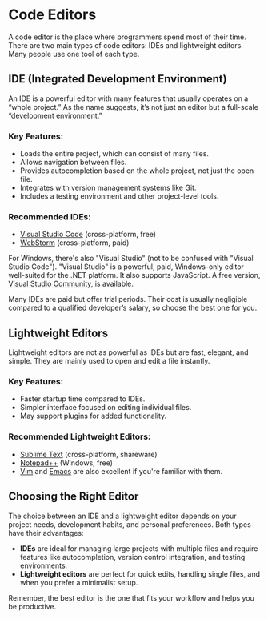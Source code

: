 #  Code Editors

A code editor is the place where programmers spend most of their time. There are two main types of code editors: IDEs and lightweight editors. Many people use one tool of each type.

##  IDE (Integrated Development Environment)

An IDE is a powerful editor with many features that usually operates on a “whole project.” As the name suggests, it’s not just an editor but a full-scale “development environment.”

### Key Features:
- Loads the entire project, which can consist of many files.
- Allows navigation between files.
- Provides autocompletion based on the whole project, not just the open file.
- Integrates with version management systems like Git.
- Includes a testing environment and other project-level tools.

### Recommended IDEs:
- [Visual Studio Code](https://code.visualstudio.com/) (cross-platform, free)
- [WebStorm](https://www.jetbrains.com/webstorm/) (cross-platform, paid)

For Windows, there's also "Visual Studio" (not to be confused with "Visual Studio Code"). "Visual Studio" is a powerful, paid, Windows-only editor well-suited for the .NET platform. It also supports JavaScript. A free version, [Visual Studio Community](https://www.visualstudio.com/), is available.

Many IDEs are paid but offer trial periods. Their cost is usually negligible compared to a qualified developer’s salary, so choose the best one for you.

##  Lightweight Editors

Lightweight editors are not as powerful as IDEs but are fast, elegant, and simple. They are mainly used to open and edit a file instantly.

### Key Features:
- Faster startup time compared to IDEs.
- Simpler interface focused on editing individual files.
- May support plugins for added functionality.

### Recommended Lightweight Editors:
- [Sublime Text](https://www.sublimetext.com/) (cross-platform, shareware)
- [Notepad++](https://notepad-plus-plus.org/) (Windows, free)
- [Vim](https://www.vim.org/) and [Emacs](https://www.gnu.org/software/emacs/) are also excellent if you're familiar with them.

##  Choosing the Right Editor

The choice between an IDE and a lightweight editor depends on your project needs, development habits, and personal preferences. Both types have their advantages:

- **IDEs** are ideal for managing large projects with multiple files and require features like autocompletion, version control integration, and testing environments.
- **Lightweight editors** are perfect for quick edits, handling single files, and when you prefer a minimalist setup.

Remember, the best editor is the one that fits your workflow and helps you be productive.
